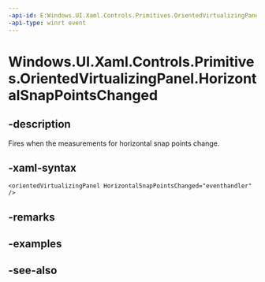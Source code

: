 ```yaml
---
-api-id: E:Windows.UI.Xaml.Controls.Primitives.OrientedVirtualizingPanel.HorizontalSnapPointsChanged
-api-type: winrt event
---
```


<!-- Event syntax
public event Windows.Foundation.EventHandler HorizontalSnapPointsChanged<object>
-->

# Windows.UI.Xaml.Controls.Primitives.OrientedVirtualizingPanel.HorizontalSnapPointsChanged

## -description
Fires when the measurements for horizontal snap points change.



## -xaml-syntax
```xaml
<orientedVirtualizingPanel HorizontalSnapPointsChanged="eventhandler" />
```


## -remarks

## -examples

## -see-also
